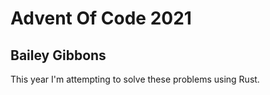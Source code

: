 # Advent Of Code 2021
## Bailey Gibbons

This year I'm attempting to solve these problems using Rust.
